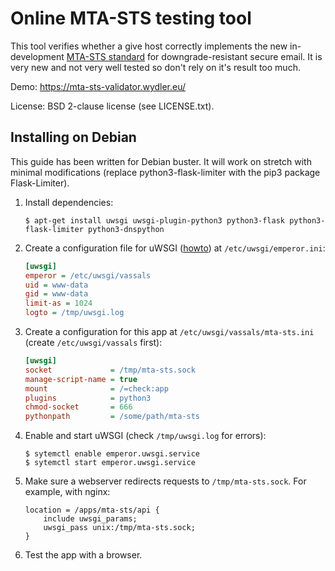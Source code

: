 # Online MTA-STS testing tool

This tool verifies whether a give host correctly implements the new
in-development <a href="https://github.com/mrisher/smtp-sts">MTA-STS
standard</a> for downgrade-resistant secure email. It is very new and not very
well tested so don't rely on it's result too much.

Demo: https://mta-sts-validator.wydler.eu/

License: BSD 2-clause license (see LICENSE.txt).

## Installing on Debian

This guide has been written for Debian buster. It will work on stretch with
minimal modifications (replace python3-flask-limiter with the pip3 package
Flask-Limiter).

 1. Install dependencies:

        $ apt-get install uwsgi uwsgi-plugin-python3 python3-flask python3-flask-limiter python3-dnspython

 2. Create a configuration file for uWSGI
    ([howto](https://uwsgi-docs.readthedocs.io/en/latest/WSGIquickstart.html))
    at `/etc/uwsgi/emperor.ini`:

    ```ini
    [uwsgi]
    emperor = /etc/uwsgi/vassals
    uid = www-data
    gid = www-data
    limit-as = 1024
    logto = /tmp/uwsgi.log
    ```

 3. Create a configuration for this app at `/etc/uwsgi/vassals/mta-sts.ini`
    (create `/etc/uwsgi/vassals` first):

    ```ini
    [uwsgi]
    socket             = /tmp/mta-sts.sock
    manage-script-name = true
    mount              = /=check:app
    plugins            = python3
    chmod-socket       = 666
    pythonpath         = /some/path/mta-sts
    ```

 4. Enable and start uWSGI (check `/tmp/uwsgi.log` for errors):

        $ sytemctl enable emperor.uwsgi.service
        $ sytemctl start emperor.uwsgi.service

 5. Make sure a webserver redirects requests to `/tmp/mta-sts.sock`. For
    example, with nginx:

    ```nginx
    location = /apps/mta-sts/api {
        include uwsgi_params;
        uwsgi_pass unix:/tmp/mta-sts.sock;
    }
    ```

 6. Test the app with a browser.
